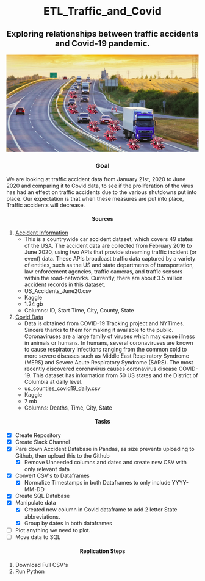 # <div align = "center"> ETL_Traffic_and_Covid </div>
## <div align = "center"> Exploring relationships between traffic accidents and Covid-19 pandemic. </div>
![cover_art.png](pictures/covid_transport.png)
### <div align= "center"> Goal </div>
We are looking at traffic accident data from January 21st, 2020 to June 2020 and comparing it to Covid data, to see if the proliferation of the virus has had an effect on traffic accidents due to the various shutdowns put into place. Our expectation is that when these measures are put into place, Traffic accidents will decrease. 

#### <div align = "center"> Sources </div>
  
  1. [Accident Information](https://www.kaggle.com/sobhanmoosavi/us-accidents?select=US_Accidents_June20.csv)
     - This is a countrywide car accident dataset, which covers 49 states of the USA. The accident data are collected from February 2016 to June 2020, using two APIs that provide streaming traffic incident (or event) data. These APIs broadcast traffic data captured by a variety of entities, such as the US and state departments of transportation, law enforcement agencies, traffic cameras, and traffic sensors within the road-networks. Currently, there are about 3.5 million accident records in this dataset.
     - US_Accidents_June20.csv
     - Kaggle
     - 1.24 gb
     - Columns: ID, Start Time, City, County, State
  2. [Covid Data](https://www.kaggle.com/sudalairajkumar/covid19-in-usa)
     - Data is obtained from COVID-19 Tracking project and NYTimes. Sincere thanks to them for making it available to the public. Coronaviruses are a large family of viruses which may cause illness in animals or humans. In humans, several coronaviruses are known to cause respiratory infections ranging from the common cold to more severe diseases such as Middle East Respiratory Syndrome (MERS) and Severe Acute Respiratory Syndrome (SARS). The most recently discovered coronavirus causes coronavirus disease COVID-19. This dataset has information from 50 US states and the District of Columbia at daily level.
     - us_counties_covid19_daily.csv
     - Kaggle
     - 7 mb
     - Columns: Deaths, Time, City, State

#### <div align = "center"> Tasks </div>
  - [x] Create Repository
  - [x] Create Slack Channel
  - [x] Pare down Accident Database in Pandas, as size prevents uploading to Github, then upload this to the Github
    - [x] Remove Unneeded columns and dates and create new CSV with only relevant data
  - [x] Convert CSV's to Dataframes
    - [x] Normalize Timestamps in both Dataframes to only include YYYY-MM-DD
  - [x] Create SQL Database
  - [x] Manipulate data
    -[x] Created new column in Covid dataframe to add 2 letter State abbreviations.
    -[x] Group by dates in both dataframes
  - [ ] Plot anything we need to plot.
  - [ ] Move data to SQL

#### <div align = "center"> Replication Steps </div>
1. Download Full CSV's
2. Run Python
